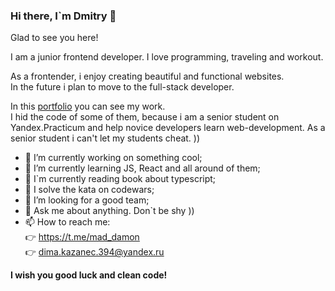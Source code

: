### Hi there, I`m Dmitry 👋  

Glad to see you here!  
  
I am a junior frontend developer. I love programming, traveling and workout.  
  
As a frontender, i enjoy creating beautiful and functional websites.  
In the future i plan to move to the full-stack developer.
  
In this <a href="https://portfolio.students.nomoreparties.space/" target="_blank" rel="noopener noreferrer">portfolio</a> you can see my work.  
I hid the code of some of them, because i am a senior student on Yandex.Practicum and help novice developers learn web-development. As a senior student i can't let my students cheat. ))  

- 🔭 I’m currently working on something cool;
- 🌱 I’m currently learning JS, React and all around of them;
- :open_book: I`m currently reading book about typescript;
- :exploding_head: I solve the kata on codewars;
- 🤔 I’m looking for a good team;
- 💬 Ask me about anything. Don`t be shy ))
- 📫 How to reach me:  
  :point_right: https://t.me/mad_damon  
  :point_right: dima.kazanec.394@yandex.ru  
    
    

**I wish you good luck and clean code!**
<!--
**DNWD843/DNWD843** is a ✨ _special_ ✨ repository because its `README.md` (this file) appears on your GitHub profile.

Here are some ideas to get you started:

- 🔭 I’m currently working on ...
- 🌱 I’m currently learning ...
- 👯 I’m looking to collaborate on ...
- 🤔 I’m looking for help with ...
- 💬 Ask me about ...
- 📫 How to reach me: ...
- 😄 Pronouns: ...
- ⚡ Fun fact: ...
-->
